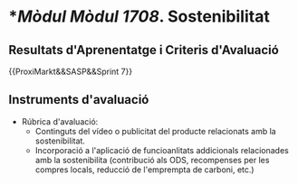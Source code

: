 # **Mòdul *Mòdul 1708**. Sostenibilitat

## Resultats d'Aprenentatge i Criteris d'Avaluació

{{ProxiMarkt&&SASP&&Sprint 7}}

## Instruments d'avaluació

* Rúbrica d'avaluació:
    * Continguts del vídeo o publicitat del producte relacionats amb la sostenibilitat.
    * Incorporació a l'aplicació de funcioanlitats addicionals relacionades amb la sostenibilita (contribució als ODS, recompenses per les compres locals, reducció de l'emprempta de carboni, etc.)